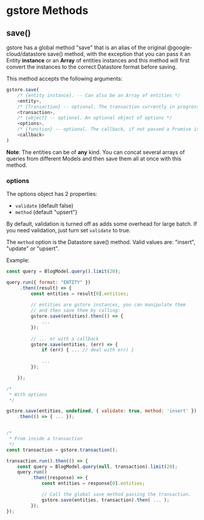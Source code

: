 # gstore Methods

## save()

gstore has a global method "save" that is an alias of the original @google-cloud/datastore save() method, with the exception that you can pass it an Entity **instance** or an **Array** of entities instances and this method will first convert the instances to the correct Datastore format before saving.

This method accepts the following arguments:

```js
gstore.save(
    /* {entity instance}. -- Can also be an Array of entities */
    <entity>,
    /* {Transaction} -- optional. The transaction currently in progress */
    <transaction>,
    /* {object} -- optional. An optional object of options */
    <options>,
    /* {function} -- optional. The callback, if not passed a Promise is returned */
    <callback>
)
```

**Note**: The entities can be of **any** kind. You can concat several arrays of queries from different Models and then save them all at once with this method.

### options

The options object has 2 properties:

- `validate` (default false)
- `method` (default "upsert"}

By default, validation is turned off as adds some overhead for large batch. If you need validation, just turn set `validate` to true.

The `method` option is the Datastore save() method. Valid values are: "insert", "update" or "upsert".

Example:

```js
const query = BlogModel.query().limit(20);

query.run({ format: "ENTITY" })
     .then((result) => {
         const entities = result[0].entities;
	  	
         // entities are gstore instances, you can manipulate them
         // and then save them by calling:
         gstore.save(entities).then(() => {
             ...
         });
         
         // ... or with a callback
         gstore.save(entities, (err) => {
             if (err) { ... // deal with err) }
             
             ...
         });

    });

/*
 * With options
 */

gstore.save(entities, undefined, { validate: true, method: 'insert' })
    .then(() => { ... });


/*
 * From inside a transaction
 */
const transaction = gstore.transaction();

transaction.run().then(() => {
    const query = BlogModel.query(null, transaction).limit(20);
    query.run()
         .then((response) => {
             const entities = response[0].entities;

             // Call the global save method passing the transaction.
             gstore.save(entities, transaction).then( ... );
         });
});


```
